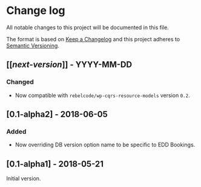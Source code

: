 # Change log
All notable changes to this project will be documented in this file.

The format is based on [Keep a Changelog](http://keepachangelog.com/)
and this project adheres to [Semantic Versioning](http://semver.org/).

## [[*next-version*]] - YYYY-MM-DD
### Changed
- Now compatible with `rebelcode/wp-cqrs-resource-models` version `0.2`.

## [0.1-alpha2] - 2018-06-05
### Added
- Now overriding DB version option name to be specific to EDD Bookings.

## [0.1-alpha1] - 2018-05-21
Initial version.
